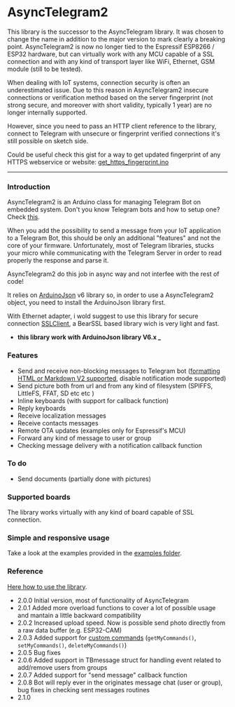 # AsyncTelegram2

This library is the successor to the AsyncTelegram library.
It was chosen to change the name in addition to the major version to mark clearly a breaking point.
AsyncTelegram2 is now no longer tied to the Espressif ESP8266 / ESP32 hardware, but can virtually work with any MCU capable of a SSL connection and with any kind of transport layer like WiFi, Ethernet, GSM module (still to be tested).

When dealing with IoT systems, connection security is often an underestimated issue.
Due to this reason in AsyncTelegram2 insecure connections or verification method based on the server fingerprint (not strong secure, and moreover with short validity, typically 1 year) are no longer internally supported.

However, since you need to pass an HTTP client reference to the library, connect to Telegram with unsecure or fingerprint verified connections it's still possible on sketch side.

Could be useful check this gist for a way to get updated fingerprint of any HTTPS webservice or website: [get_https_fingerprint.ino](https://gist.github.com/cotestatnt/570f882e19f12490304d4d217aa1d8af)

___
### Introduction
AsyncTelegram2 is an Arduino class for managing Telegram Bot on embedded system.
Don't you know Telegram bots and how to setup one? Check [this](https://core.telegram.org/bots#6-botfather).

When you add the possibility to send a message from your IoT application to a Telegram Bot, this should be only an additional "features" and not the core of your firmware.
Unfortunately, most of Telegram libraries, stucks your micro while communicating with the Telegram Server in order to read properly the response and parse it.

AsyncTelegram2 do this job in async way and not interfee with the rest of code!

It relies on [ArduinoJson](https://github.com/bblanchon/ArduinoJson) v6 library so, in order to use a AsyncTelegram2 object, you need to install the ArduinoJson library first.

With Ethernet adapter, i wold suggest to use this library for secure connection [SSLClient](https://github.com/OPEnSLab-OSU/SSLClient), a BearSSL based library wich is very light and fast.

+ **this library work with ArduinoJson library V6.x _**

### Features
+ Send and receive non-blocking messages to Telegram bot ([formatting HTML or Markdown V2 supported](https://core.telegram.org/bots/api#formatting-options), disable notification mode supported)
+ Send picture both from url and from any kind of filesystem (SPIFFS, LittleFS, FFAT, SD etc etc )
+ Inline keyboards (with support for callback function)
+ Reply keyboards 
+ Receive localization messages
+ Receive contacts messages 
+ Remote OTA updates (examples only for Espressif's MCU)
+ Forward any kind of message to user or group
+ Checking message delivery with a notification callback function 

### To do
+ Send documents (partially done with pictures)

### Supported boards
The library works virtually with any kind of board capable of SSL connection.

### Simple and responsive usage
Take a look at the examples provided in the [examples folder](https://github.com/cotestatnt/AsyncTelegram2/tree/master/examples).

### Reference
[Here how to use the library](https://github.com/cotestatnt/AsyncTelegram2/blob/master/REFERENCE.md). 

+ 2.0.0   Initial version, most of functionality of AsyncTelegram
+ 2.0.1   Added more overload functions to cover a lot of possible usage and mantain a little backward compatibility
+ 2.0.2   Increased upload speed. Now is possible send photo directly from a raw data buffer (e.g. ESP32-CAM)
+ 2.0.3   Added support for [custom commands](https://core.telegram.org/bots#commands) (`getMyCommands()`, `setMyCommands()`, `deleteMyCommands()`)
+ 2.0.5   Bug fixes
+ 2.0.6   Added support in TBmessage struct for handling event related to add/remove users from groups
+ 2.0.7   Added support for "send message" callback function
+ 2.0.8   Bot will reply ever in the originates message chat (user or group), bug fixes in checking sent messages routines
+ 2.1.0   

